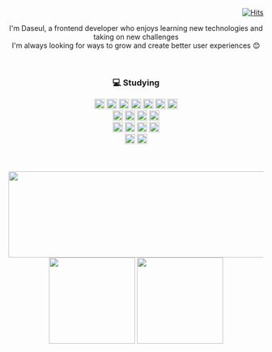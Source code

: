 <!--
**7581058/7581058** is a ✨ _special_ ✨ repository because its `README.md` (this file) appears on your GitHub profile.

Here are some ideas to get you started:

- 🔭 I’m currently working on ...
- 🌱 I’m currently learning ...
- 👯 I’m looking to collaborate on ...
- 🤔 I’m looking for help with ...
- 💬 Ask me about ...
- 📫 How to reach me: ...
- 😄 Pronouns: ...
- ⚡ Fun fact: ...
-->
<div align="right">
  
[![Hits](https://hits.seeyoufarm.com/api/count/incr/badge.svg?url=https%3A%2F%2Fgithub.com%2F7581058%2Fhit-counter&count_bg=%23A9BACC&title_bg=%23A9BACC&icon=github.svg&icon_color=%23FFFFFF&title=hits&edge_flat=true)](https://hits.seeyoufarm.com)

</div>  


<div align="center"> 
  
I'm Daseul, a frontend developer who enjoys learning new technologies and taking on new challenges </br> 
I'm always looking for ways to grow and create better user experiences 😊
  
</br>

### :computer: Studying

<img src="https://img.shields.io/badge/javascript-%23A9BACC.svg?style=for-the-badge&logo=javascript&logoColor=%230d1117" height="20">
<img src="https://img.shields.io/badge/typescript-%23A9BACC.svg?style=for-the-badge&logo=typescript&logoColor=%230d1117" height="20">
<img src="https://img.shields.io/badge/react-%23A9BACC.svg?style=for-the-badge&logo=react&logoColor=%230d1117" height="20">
<img src="https://img.shields.io/badge/React%20Native-%23A9BACC?style=for-the-badge&logo=react&logoColor=%230d1117" height="20">
<img src="https://img.shields.io/badge/Next-%23A9BACC.svg?style=for-the-badge&logo=next.js&logoColor=%230d1117" height="20">
<img src="https://img.shields.io/badge/node.js-%23A9BACC.svg?style=for-the-badge&logo=node.js&logoColor=%230d1117" height="20">
<img src="https://img.shields.io/badge/threejs-%23A9BACC.svg?style=for-the-badge&logo=three.js&logoColor=%230d1117" height="20">
</br>
<img src="https://img.shields.io/badge/Recoil-%23A9BACC.svg?style=for-the-badge&logo=recoil&logoColor=%230d1117" height="20">
<img src="https://img.shields.io/badge/Zustand-%23A9BACC.svg?style=for-the-badge&logo=zustand&logoColor=%230d1117" height="20">
<img src="https://img.shields.io/badge/Jotai-%23A9BACC.svg?style=for-the-badge&logo=jotai&logoColor=%230d1117" height="20">
<img src="https://img.shields.io/badge/TanStack%20Query-%23A9BACC.svg?style=for-the-badge&logo=react-query&logoColor=%230d1117" height="20">
</br>
<img src="https://img.shields.io/badge/Emotion-%23A9BACC.svg?style=for-the-badge&logo=emotion&logoColor=%230d1117" height="20">
<img src="https://img.shields.io/badge/styled--components-%23A9BACC.svg?style=for-the-badge&logo=styled-components&logoColor=%230d1117" height="20">
<img src="https://img.shields.io/badge/tailwindcss-%23A9BACC.svg?style=for-the-badge&logo=tailwind-css&logoColor=%230d1117" height="20">
<img src="https://img.shields.io/badge/shadcn/ui-%23A9BACC.svg?style=for-the-badge&logo=shadcn&logoColor=%230d1117" height="20">
</br>
<img src="https://img.shields.io/badge/Vite-%23A9BACC.svg?style=for-the-badge&logo=vite&logoColor=%230d1117" height="20">
<img src="https://img.shields.io/badge/Vitest-%23A9BACC.svg?style=for-the-badge&logo=vitest&logoColor=%230d1117" height="20">

</br>
</br>
</br>
</br>

<div>
  <a href="https://www.gitanimals.org/en_US?utm_medium=image&utm_source=7581058&utm_content=line">
    <img
      src="https://render.gitanimals.org/lines/7581058?pet-id=658415771568423051"
      width="600"
      height="170"
    />
  </a>
</div>

<img src="https://github-readme-stats.vercel.app/api?username=7581058&count_private=true&show_icons=true&rank_icon=github&border_color=A9BACC&title_color=A9BACC&bg_color=0D1117&icon_color=FFFFFF&border_radius=0&text_color=FFFFFF&hide=stars,contribs&show=prs_merged,prs_merged_percentage" height="170px"/>
<img src="https://github-readme-stats.vercel.app/api/top-langs/?username=7581058&&layout=compact&border_color=A9BACC&title_color=A9BACC&bg_color=0D1117&icon_color=FFFFFF&border_radius=0&text_color=FFFFFF" height="170px"/>
 
 
</br>
</br>

</div>



